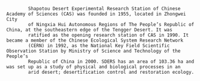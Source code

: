 
            Shapotou Desert Experimental Research Station of Chinese Academy of Sciences (CAS) was founded in 1955, located in Zhongwei City 
            of Ningxia Hui Autonomous Regions of The People’s Republic of China, at the southeastern edge of the Tengger Desert. It was 
            ratified as the opening research station of CAS in 1990. It became a member of the Chinese Ecological System Research Network 
            (CERN) in 1992, as the National Key Field Scientific Observation Station by Ministry of Science and Technology of the People’s 
            Republic of China in 2000. SDERS has an area of 103.36 ha and was set up as a study of physical and biological processes in an 
            arid desert; desertification control and restoration ecology.
        